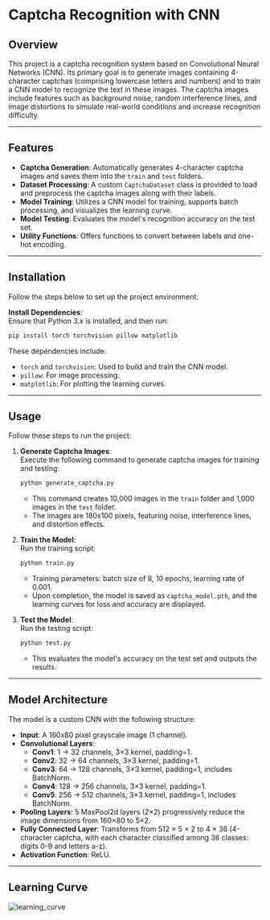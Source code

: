 # Captcha Recognition with CNN

## Overview
This project is a captcha recognition system based on Convolutional Neural Networks (CNN). Its primary goal is to generate images containing 4-character captchas (comprising lowercase letters and numbers) and to train a CNN model to recognize the text in these images. The captcha images include features such as background noise, random interference lines, and image distortions to simulate real-world conditions and increase recognition difficulty.

---

## Features
- **Captcha Generation**: Automatically generates 4-character captcha images and saves them into the `train` and `test` folders.
- **Dataset Processing**: A custom `CaptchaDataset` class is provided to load and preprocess the captcha images along with their labels.
- **Model Training**: Utilizes a CNN model for training, supports batch processing, and visualizes the learning curve.
- **Model Testing**: Evaluates the model's recognition accuracy on the test set.
- **Utility Functions**: Offers functions to convert between labels and one-hot encoding.

---

## Installation
Follow the steps below to set up the project environment:

**Install Dependencies**:  
Ensure that Python 3.x is installed, and then run:
```bash
pip install torch torchvision pillow matplotlib
```
These dependencies include:
- `torch` and `torchvision`: Used to build and train the CNN model.
- `pillow`: For image processing.
- `matplotlib`: For plotting the learning curves.

---

## Usage
Follow these steps to run the project:

1. **Generate Captcha Images**:  
   Execute the following command to generate captcha images for training and testing:
   ```bash
   python generate_captcha.py
   ```
   - This command creates 10,000 images in the `train` folder and 1,000 images in the `test` folder.
   - The images are 180x100 pixels, featuring noise, interference lines, and distortion effects.

2. **Train the Model**:  
   Run the training script:
   ```bash
   python train.py
   ```
   - Training parameters: batch size of 8, 10 epochs, learning rate of 0.001.
   - Upon completion, the model is saved as `captcha_model.pth`, and the learning curves for loss and accuracy are displayed.

3. **Test the Model**:  
   Run the testing script:
   ```bash
   python test.py
   ```
   - This evaluates the model's accuracy on the test set and outputs the results.

---

## Model Architecture
The model is a custom CNN with the following structure:
- **Input**: A 160x80 pixel grayscale image (1 channel).
- **Convolutional Layers**:
  - **Conv1**: 1 → 32 channels, 3×3 kernel, padding=1.
  - **Conv2**: 32 → 64 channels, 3×3 kernel, padding=1.
  - **Conv3**: 64 → 128 channels, 3×3 kernel, padding=1, includes BatchNorm.
  - **Conv4**: 128 → 256 channels, 3×3 kernel, padding=1.
  - **Conv5**: 256 → 512 channels, 3×3 kernel, padding=1, includes BatchNorm.
- **Pooling Layers**: 5 MaxPool2d layers (2×2) progressively reduce the image dimensions from 160×80 to 5×2.
- **Fully Connected Layer**: Transforms from 512 × 5 × 2 to 4 × 36 (4-character captcha, with each character classified among 36 classes: digits 0-9 and letters a-z).
- **Activation Function**: ReLU.

---

## Learning Curve
![learning_curve](https://github.com/user-attachments/assets/71b63250-5188-45d1-b670-3a8f2f4fcb27)
